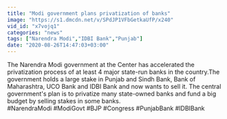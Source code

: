 ```yaml
---
title: "Modi government plans privatization of banks"
image: "https://s1.dmcdn.net/v/SPdJP1VFbGetkaUfP/x240"
vid_id: "x7vojq1"
categories: "news"
tags: ["Narendra Modi","IDBI Bank","Punjab"]
date: "2020-08-26T14:47:03+03:00"
---
```

The Narendra Modi government at the Center has accelerated the privatization process of at least 4 major state-run banks in the country.The government holds a large stake in Punjab and Sindh Bank, Bank of Maharashtra, UCO Bank and IDBI Bank and now wants to sell it. The central government's plan is to privatize many state-owned banks and fund a big budget by selling stakes in some banks.  <br>#NarendraModi  #ModiGovt #BJP  #Congress #PunjabBank #IDBIBank
